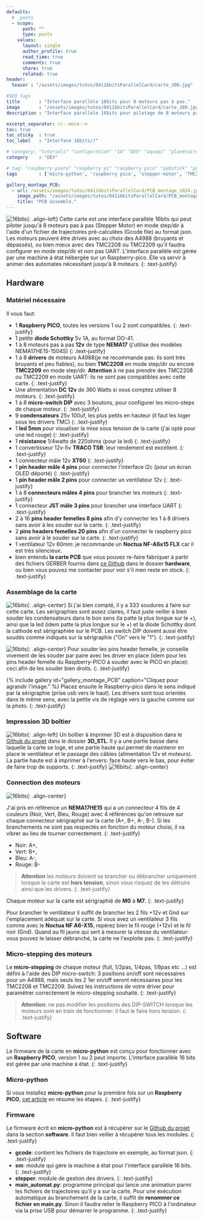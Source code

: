 ```yaml
---
defaults:
  # _posts
  - scope:
      path: ""
      type: posts
    values:
      layout: single
      author_profile: true
      read_time: true
      comments: true
      share: true
      related: true
header: 
  teaser : "/assets/images/tutos/04116bitsParallelCard/carte_300.jpg"

#SEO tags
title       : "Interface parallèle 16bits pour 8 moteurs pas à pas."
image       : "/assets/images/tutos/04116bitsParallelCard/carte_300.jpg"
description : "Interface parallèle 16bits pour pilotage de 8 moteurs pas à pas"

excerpt_separator: <!--more-->
toc: true
toc_sticky  : true
toc_label   : "Interface 16bits//"

# category: "tutoriels" "configuration" "IA" "DEV" "aquapi" "planétaire" 
category    : "DEV" 

# tag: "raspberry pzero" "raspberry pi" "raspberry pico" "pybstick" "python3" "micro-python" "électronique"
tags        : ['micro-python', 'raspberry pico', 'stepper-motor', 'TMC2208', 'TMC2209', 'A4988']

gallery_montage_PCB:
  - url: /assets/images/tutos/04116bitsParallelCard/PCB_montage_1024.jpg
    image_path: "/assets/images/tutos/04116bitsParallelCard/PCB_montage_800.jpg"
    title: "PCB assemblé."
---
```


![16bits](/assets/images/tutos/04116bitsParallelCard/carte_300.jpg){: .align-left}
Cette carte est une interface parallèle 16bits qui peut piloter jusqu'à 8 moteurs pas à pas (Stepper Motor) en mode step/dir à l'aide d'un fichier de trajectoires pré-calculées (Gcode file) au format json. Les moteurs peuvent être drivés avec au choix des A4988 (bruyants et dépassés), ou bien mieux avec des TMC2208 ou TMC2209 qu'il faudra configurer en mode step/dir et non pas UART. L'interface parallèle est gérée par une machine à état hébergée sur un Raspberry-pico. Elle va servir à animer des automates nécessitant jusqu'à 8 moteurs.
{: .text-justify}

## Hardware

### Matériel nécessaire

Il vous faut:

- 1 **Raspberry PICO**, toutes les versions 1 ou 2 sont compatibles.
{: .text-justify}
- 1 petite **diode Schottky** 5v 1A, au format DO-41.
- 1 à 8 moteurs pas à pas **12v** de type **NEMA17** (j'utilise  des modèles NEMA17HE15-1504S)
{: .text-justify}
- 1 à 8 **drivers** de moteurs A4988(je ne recommande pas: ils sont très bruyants et peu fiables), ou bien **TMC2208** en mode step/dir ou encore **TMC2209** en mode step/dir. **Attention** à ne pas prendre des TMC2208 ou TMC2209 en mode UART: ils ne sont pas compatibles avec cette carte.
{: .text-justify}
- Une alimentation **DC 12v** de 360 Watts si vous comptez utiliser 8 moteurs.
{: .text-justify}
- 1 à 8 **micro-switch DIP** avec 3 boutons, pour configurer les micro-steps de chaque moteur.
{: .text-justify}
- 9 **condensateurs** 25v 100uf, les plus petits en hauteur (il faut les loger sous les drivers TMC)
{: .text-justify}
- 1 **led 5mm** pour visualiser la mise sous tension de la carte (j'ai opté pour une led rouge)
{: .text-justify}
- 1 **résistance** 1/4watts de 220ohms (pour la led)
{: .text-justify}
- 1 convertisseur 12v-5v **TRACO TSR**: leur rendement est excellent.
{: .text-justify}
- 1 connecteur mâle 12v **XT60**
{: .text-justify}
- 1 **pin header mâle 4 pins** pour connecter l'interface i2c (pour un écran OLED déporté)
{: .text-justify}
- 1 **pin header mâle 2 pins** pour connecter un ventilateur 12v
{: .text-justify}
- 1 à 8 **connecteurs mâles 4 pins** pour brancher les moteurs
{: .text-justify}
- 1 connecteur **JST mâle 3 pins** pour brancher une interface UART
{: .text-justify}
- 2 à 16 **pins header femelles 8 pins** afin d'y connecter les 1 à 8 drivers sans avoir à les souder sur la carte.
{: .text-justify}
- 2 **pins headers femelles 20 pins** afin d'un connecter le raspberry pico sans avoir à le souder sur la carte.
{: .text-justify}
- 1 ventilateur 12v 60mm: je recommande un **Noctua NF-A6x15 FLX** car il est très silencieux.
- bien entendu **la carte PCB** que vous pouvez re-faire fabriquer à partir des fichiers GERBER fournis dans [ce Github](https://github.com/papsdroidfr/Stepper16bitsControl) dans le dossier **hardware**, ou bien vous pouvez me contacter pour voir s'il men reste en stock.
{: .text-justify}

### Assemblage de la carte

![16bits](/assets/images/tutos/04116bitsParallelCard/PCB_800.jpg){: .align-center}
Si j'ai bien compté, il y a 333 soudures à faire sur cette carte. Les sérigraphies sont assez claires, il faut juste veiller à bien souder les condensateurs dans le bon sens (la patte la plus longue sur le +), ainsi que la led (idem patte la plus longue sur le +) et la diode Schottky dont la cathode est sérigraphiée sur le PCB. Les switch DIP doivent aussi être soudés comme indiqués sur la sérigraphie ("On" vers le "1").
{: .text-justify}

![16bits](/assets/images/tutos/04116bitsParallelCard/PCB_soudures_800.jpg){: .align-center}
Pour souder les pins header femelle, je conseille vivement de les souder par paire avec les driver en place (idem pour les pins header femelle du Raspberry-PICO à souder avec le PICO en place): ceci afin de les souder bien droits.
{: .text-justify}

{% include gallery id="gallery_montage_PCB" caption="Cliquez pour agrandir l'image." %}
Placez ensuite le Raspberry-pico dans le sens indiqué par la sérigraphie (prise usb vers le haut). Les drivers sont tous orientés dans le même sens, avec la petite vis de réglage vers la gauche comme sur la photo.
{: .text-justify}

### Impression 3D boîtier

![16bits](/assets/images/tutos/04116bitsParallelCard/boitier3D_300.png){: .align-left}
Un boîtier à imprimer 3D est à disposition dans le [Github du projet](https://github.com/papsdroidfr/Stepper16bitsControl) dans le dossier **3D_STL**.
Il y a une partie basse dans laquelle la carte se loge, et une partie haute qui permet de maintenir en place le ventilateur et le passage des câbles (alimentation 12v et moteurs). La partie haute est à imprimer à l'envers: face haute vers le bas, pour éviter de faire trop de supports.
{: .text-justify}
![16bits](/assets/images/tutos/04116bitsParallelCard/boitier3D_600.png){: .align-center}

### Connection des moteurs

![16bits](/assets/images/tutos/04116bitsParallelCard/NEMA17_600.png){: .align-center}

J'ai pris en référence un **NEMA17HE15** qui a un connecteur 4 fils de 4 couleurs (Noir, Vert, Bleu, Rouge) avec 4 références qu'on retrouve sur chaque connecteur sérigraphié sur la carte (A+, B+, A-, B-). Si les branchements ne sont pas respectés en fonction du moteur choisi, il va vibrer au lieu de tourner correctement.
{: .text-justify}
- Noir: A+,
- Vert: B+,
- Bleu: A-,
- Rouge: B-

> **Attention** les moteurs doivent se brancher ou débrancher uniquement lorsque la carte est **hors tension**, sinon vous risquez de les détruire ainsi que les drivers.
{: .text-justify}

Chaque moteur sur la carte est sérigraphié de **M0** à **M7**.
{: .text-justify}

Pour brancher le ventilateur il suffit de brancher les 2 fils +12v et Gnd sur l'emplacement adéquat sur la carte. Si vous avez un ventilateur 3 fils comme avec le **Noctua NF A6-X15**, repérez bien le fil rouge (+12v) et le fil noir (Gnd). Quand au fil jaune qui sert à mesurer la vitesse du ventilateur: vous pouvez le laisser débranché, la carte ne l'exploite pas.
{: .text-justify}

### Micro-stepping des moteurs

Le **micro-stepping** de chaque moteur (full, 1/2pas, 1/4pas, 1/8pas etc ...) est défini à l'aide des DIP micro-switch: 3 positions on/off sont nécessaires pour un A4988, mais seuls les 2 1er on/off seront nécessaires pour les TMC2208 et TMC2209. Suivez les instructions de votre driver pour paramétrer correctement le micro-stepping souhaité.
{: .text-justify}

> **Attention**: ne pas modifier les positions des DIP-SWITCH lorsque les moteurs sont en train de fonctionner: il faut le faire hors tension.
{: .text-justify}

## Software

Le firmware de la carte en **micro-python** est conçu pour fonctionner avec un **Raspberry PICO**, version 1 ou 2 peut importe. L'interface parallèle 16 bits est gérée par une machine à état.
{: .text-justify}

### Micro-python

Si vous installez **micro-python** pour la première fois sur un **Raspberry PICO**, [cet article](https://papsdroidfr.github.io/configuration/pico/) en résume les étapes.
{: .text-justify}

### Firmware

Le firmware écrit en **micro-python** est à récupérer sur le [Github du projet](https://github.com/papsdroidfr/Stepper16bitsControl) dans la section **software**. Il faut bien veiller à récupérer tous les modules.
{: .text-justify}

- **gcode**: contient les fichiers de trajectoire en exemple, au format json.
{: .text-justify}
- **sm**: module qui gère la machine à état pour l'interface parallèle 16 bits.
{: .text-justify}
- **stepper**: module de gestion des drivers.
{: .text-justify}
- **main_automat.py**: programme principal qui lance une animation parmi les fichiers de trajectoires qu'il y a sur la carte. Pour une exécution automatique au branchement de la carte, il suffit de **renommer ce fichier en main.py**. Sinon il faudra relier le Raspberry PICO à l'ordinateur via la prise USB pour démarrer le programme.
{: .text-justify}
